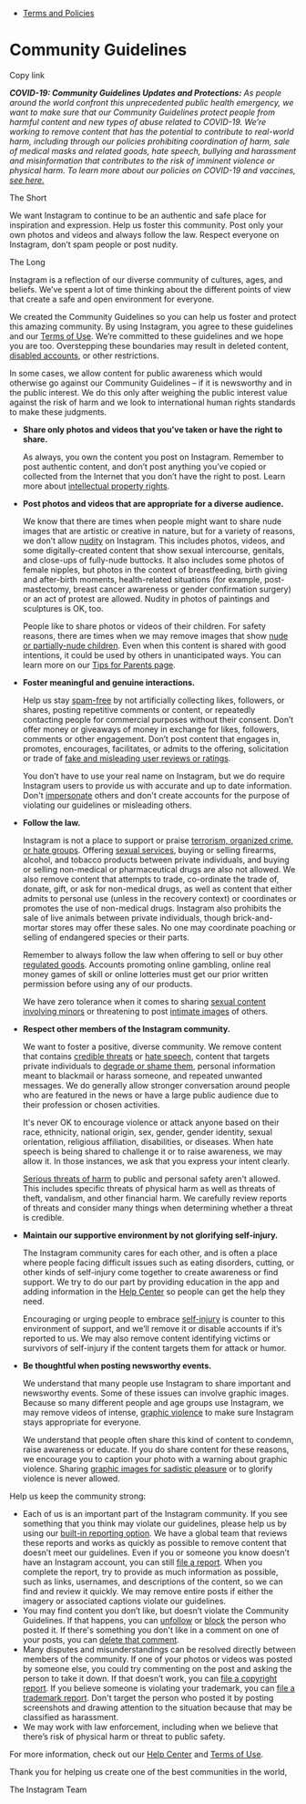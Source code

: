 *   [Terms and Policies](https://help.instagram.com/1417489251945243/?helpref=breadcrumb)

Community Guidelines
====================

Copy link

_**COVID-19: Community Guidelines Updates and Protections:** As people around the world confront this unprecedented public health emergency, we want to make sure that our Community Guidelines protect people from harmful content and new types of abuse related to COVID-19. We’re working to remove content that has the potential to contribute to real-world harm, including through our policies prohibiting coordination of harm, sale of medical masks and related goods, hate speech, bullying and harassment and misinformation that contributes to the risk of imminent violence or physical harm. To learn more about our policies on COVID-19 and vaccines, [see here.](https://help.instagram.com/697825587576762?helpref=faq_content)_

The Short

We want Instagram to continue to be an authentic and safe place for inspiration and expression. Help us foster this community. Post only your own photos and videos and always follow the law. Respect everyone on Instagram, don’t spam people or post nudity.

The Long

Instagram is a reflection of our diverse community of cultures, ages, and beliefs. We’ve spent a lot of time thinking about the different points of view that create a safe and open environment for everyone.

We created the Community Guidelines so you can help us foster and protect this amazing community. By using Instagram, you agree to these guidelines and our [Terms of Use](https://www.instagram.com/legal/terms). We’re committed to these guidelines and we hope you are too. Overstepping these boundaries may result in deleted content, [disabled accounts](https://help.instagram.com/366993040048856?helpref=faq_content), or other restrictions.

In some cases, we allow content for public awareness which would otherwise go against our Community Guidelines – if it is newsworthy and in the public interest. We do this only after weighing the public interest value against the risk of harm and we look to international human rights standards to make these judgments.

*   **Share only photos and videos that you’ve taken or have the right to share.**
    
    As always, you own the content you post on Instagram. Remember to post authentic content, and don’t post anything you’ve copied or collected from the Internet that you don’t have the right to post. Learn more about [intellectual property rights](https://help.instagram.com/126382350847838?helpref=faq_content).
    
*   **Post photos and videos that are appropriate for a diverse audience.**
    
    We know that there are times when people might want to share nude images that are artistic or creative in nature, but for a variety of reasons, we don’t allow [nudity](https://l.instagram.com/?u=https%3A%2F%2Fwww.facebook.com%2Fcommunitystandards%2Fadult_nudity_sexual_activity&e=AT2fDnfA7Q_QXmrlzM-W_mHHh6Zq6eCt_GmL-5olwUqRE9KxWe5A_POpUoBKNASsMhFgpSM8MnlUN-Fzx4WPqOHeoGwci5bx6O9nhzzAZ3sMW-Hmujny1JEWqS_4enI_s9uMswDYXiwuQmbnKz4NyP-0Tm4nuNOUod7dSA) on Instagram. This includes photos, videos, and some digitally-created content that show sexual intercourse, genitals, and close-ups of fully-nude buttocks. It also includes some photos of female nipples, but photos in the context of breastfeeding, birth giving and after-birth moments, health-related situations (for example, post-mastectomy, breast cancer awareness or gender confirmation surgery) or an act of protest are allowed. Nudity in photos of paintings and sculptures is OK, too.
    
    People like to share photos or videos of their children. For safety reasons, there are times when we may remove images that show [nude or partially-nude children](https://l.instagram.com/?u=https%3A%2F%2Fwww.facebook.com%2Fcommunitystandards%2Fchild_nudity_sexual_exploitation&e=AT2fDnfA7Q_QXmrlzM-W_mHHh6Zq6eCt_GmL-5olwUqRE9KxWe5A_POpUoBKNASsMhFgpSM8MnlUN-Fzx4WPqOHeoGwci5bx6O9nhzzAZ3sMW-Hmujny1JEWqS_4enI_s9uMswDYXiwuQmbnKz4NyP-0Tm4nuNOUod7dSA). Even when this content is shared with good intentions, it could be used by others in unanticipated ways. You can learn more on our [Tips for Parents page](https://help.instagram.com/154475974694511/?helpref=faq_content).
    
*   **Foster meaningful and genuine interactions.**
    
    Help us stay [spam-free](https://l.instagram.com/?u=https%3A%2F%2Fwww.facebook.com%2Fcommunitystandards%2Fspam&e=AT2fDnfA7Q_QXmrlzM-W_mHHh6Zq6eCt_GmL-5olwUqRE9KxWe5A_POpUoBKNASsMhFgpSM8MnlUN-Fzx4WPqOHeoGwci5bx6O9nhzzAZ3sMW-Hmujny1JEWqS_4enI_s9uMswDYXiwuQmbnKz4NyP-0Tm4nuNOUod7dSA) by not artificially collecting likes, followers, or shares, posting repetitive comments or content, or repeatedly contacting people for commercial purposes without their consent. Don’t offer money or giveaways of money in exchange for likes, followers, comments or other engagement. Don’t post content that engages in, promotes, encourages, facilitates, or admits to the offering, solicitation or trade of [fake and misleading user reviews or ratings](https://l.instagram.com/?u=https%3A%2F%2Fwww.facebook.com%2Fcommunitystandards%2Ffraud_deception&e=AT2fDnfA7Q_QXmrlzM-W_mHHh6Zq6eCt_GmL-5olwUqRE9KxWe5A_POpUoBKNASsMhFgpSM8MnlUN-Fzx4WPqOHeoGwci5bx6O9nhzzAZ3sMW-Hmujny1JEWqS_4enI_s9uMswDYXiwuQmbnKz4NyP-0Tm4nuNOUod7dSA).
    
    You don’t have to use your real name on Instagram, but we do require Instagram users to provide us with accurate and up to date information. Don't [impersonate](https://l.instagram.com/?u=https%3A%2F%2Fwww.facebook.com%2Fcommunitystandards%2Fmisrepresentation&e=AT2fDnfA7Q_QXmrlzM-W_mHHh6Zq6eCt_GmL-5olwUqRE9KxWe5A_POpUoBKNASsMhFgpSM8MnlUN-Fzx4WPqOHeoGwci5bx6O9nhzzAZ3sMW-Hmujny1JEWqS_4enI_s9uMswDYXiwuQmbnKz4NyP-0Tm4nuNOUod7dSA) others and don't create accounts for the purpose of violating our guidelines or misleading others.
    
*   **Follow the law.**
    
    Instagram is not a place to support or praise [terrorism, organized crime, or hate groups](https://l.instagram.com/?u=https%3A%2F%2Fwww.facebook.com%2Fcommunitystandards%2Fdangerous_individuals_organizations&e=AT2fDnfA7Q_QXmrlzM-W_mHHh6Zq6eCt_GmL-5olwUqRE9KxWe5A_POpUoBKNASsMhFgpSM8MnlUN-Fzx4WPqOHeoGwci5bx6O9nhzzAZ3sMW-Hmujny1JEWqS_4enI_s9uMswDYXiwuQmbnKz4NyP-0Tm4nuNOUod7dSA). Offering [sexual services](https://l.instagram.com/?u=https%3A%2F%2Fwww.facebook.com%2Fcommunitystandards%2Fsexual_solicitation&e=AT2fDnfA7Q_QXmrlzM-W_mHHh6Zq6eCt_GmL-5olwUqRE9KxWe5A_POpUoBKNASsMhFgpSM8MnlUN-Fzx4WPqOHeoGwci5bx6O9nhzzAZ3sMW-Hmujny1JEWqS_4enI_s9uMswDYXiwuQmbnKz4NyP-0Tm4nuNOUod7dSA), buying or selling firearms, alcohol, and tobacco products between private individuals, and buying or selling non-medical or pharmaceutical drugs are also not allowed. We also remove content that attempts to trade, co-ordinate the trade of, donate, gift, or ask for non-medical drugs, as well as content that either admits to personal use (unless in the recovery context) or coordinates or promotes the use of non-medical drugs. Instagram also prohibits the sale of live animals between private individuals, though brick-and-mortar stores may offer these sales. No one may coordinate poaching or selling of endangered species or their parts.
    
    Remember to always follow the law when offering to sell or buy other [regulated goods](https://l.instagram.com/?u=https%3A%2F%2Fwww.facebook.com%2Fcommunitystandards%2Fregulated_goods&e=AT2fDnfA7Q_QXmrlzM-W_mHHh6Zq6eCt_GmL-5olwUqRE9KxWe5A_POpUoBKNASsMhFgpSM8MnlUN-Fzx4WPqOHeoGwci5bx6O9nhzzAZ3sMW-Hmujny1JEWqS_4enI_s9uMswDYXiwuQmbnKz4NyP-0Tm4nuNOUod7dSA). Accounts promoting online gambling, online real money games of skill or online lotteries must get our prior written permission before using any of our products.
    
    We have zero tolerance when it comes to sharing [sexual content involving minors](https://l.instagram.com/?u=https%3A%2F%2Fwww.facebook.com%2Fcommunitystandards%2Fchild_nudity_sexual_exploitation&e=AT2fDnfA7Q_QXmrlzM-W_mHHh6Zq6eCt_GmL-5olwUqRE9KxWe5A_POpUoBKNASsMhFgpSM8MnlUN-Fzx4WPqOHeoGwci5bx6O9nhzzAZ3sMW-Hmujny1JEWqS_4enI_s9uMswDYXiwuQmbnKz4NyP-0Tm4nuNOUod7dSA) or threatening to post [intimate images](https://l.instagram.com/?u=https%3A%2F%2Fwww.facebook.com%2Fcommunitystandards%2Fsexual_exploitation_adults&e=AT2fDnfA7Q_QXmrlzM-W_mHHh6Zq6eCt_GmL-5olwUqRE9KxWe5A_POpUoBKNASsMhFgpSM8MnlUN-Fzx4WPqOHeoGwci5bx6O9nhzzAZ3sMW-Hmujny1JEWqS_4enI_s9uMswDYXiwuQmbnKz4NyP-0Tm4nuNOUod7dSA) of others.
    
*   **Respect other members of the Instagram community.**
    
    We want to foster a positive, diverse community. We remove content that contains [credible threats](https://l.instagram.com/?u=https%3A%2F%2Fwww.facebook.com%2Fcommunitystandards%2Fcredible_violence&e=AT2fDnfA7Q_QXmrlzM-W_mHHh6Zq6eCt_GmL-5olwUqRE9KxWe5A_POpUoBKNASsMhFgpSM8MnlUN-Fzx4WPqOHeoGwci5bx6O9nhzzAZ3sMW-Hmujny1JEWqS_4enI_s9uMswDYXiwuQmbnKz4NyP-0Tm4nuNOUod7dSA) or [hate speech](https://l.instagram.com/?u=https%3A%2F%2Fwww.facebook.com%2Fcommunitystandards%2Fhate_speech&e=AT2fDnfA7Q_QXmrlzM-W_mHHh6Zq6eCt_GmL-5olwUqRE9KxWe5A_POpUoBKNASsMhFgpSM8MnlUN-Fzx4WPqOHeoGwci5bx6O9nhzzAZ3sMW-Hmujny1JEWqS_4enI_s9uMswDYXiwuQmbnKz4NyP-0Tm4nuNOUod7dSA), content that targets private individuals to [degrade or shame them](https://l.instagram.com/?u=https%3A%2F%2Fwww.facebook.com%2Fcommunitystandards%2Fbullying&e=AT2fDnfA7Q_QXmrlzM-W_mHHh6Zq6eCt_GmL-5olwUqRE9KxWe5A_POpUoBKNASsMhFgpSM8MnlUN-Fzx4WPqOHeoGwci5bx6O9nhzzAZ3sMW-Hmujny1JEWqS_4enI_s9uMswDYXiwuQmbnKz4NyP-0Tm4nuNOUod7dSA), personal information meant to blackmail or harass someone, and repeated unwanted messages. We do generally allow stronger conversation around people who are featured in the news or have a large public audience due to their profession or chosen activities.
    
    It's never OK to encourage violence or attack anyone based on their race, ethnicity, national origin, sex, gender, gender identity, sexual orientation, religious affiliation, disabilities, or diseases. When hate speech is being shared to challenge it or to raise awareness, we may allow it. In those instances, we ask that you express your intent clearly.
    
    [Serious threats of harm](https://l.instagram.com/?u=https%3A%2F%2Fwww.facebook.com%2Fcommunitystandards%2Fcredible_violence&e=AT2fDnfA7Q_QXmrlzM-W_mHHh6Zq6eCt_GmL-5olwUqRE9KxWe5A_POpUoBKNASsMhFgpSM8MnlUN-Fzx4WPqOHeoGwci5bx6O9nhzzAZ3sMW-Hmujny1JEWqS_4enI_s9uMswDYXiwuQmbnKz4NyP-0Tm4nuNOUod7dSA) to public and personal safety aren't allowed. This includes specific threats of physical harm as well as threats of theft, vandalism, and other financial harm. We carefully review reports of threats and consider many things when determining whether a threat is credible.
    
*   **Maintain our supportive environment by not glorifying self-injury.**
    
    The Instagram community cares for each other, and is often a place where people facing difficult issues such as eating disorders, cutting, or other kinds of self-injury come together to create awareness or find support. We try to do our part by providing education in the app and adding information in the [Help Center](https://help.instagram.com/) so people can get the help they need.
    
    Encouraging or urging people to embrace [self-injury](https://l.instagram.com/?u=https%3A%2F%2Fwww.facebook.com%2Fcommunitystandards%2Fsuicide_self_injury_violence&e=AT2fDnfA7Q_QXmrlzM-W_mHHh6Zq6eCt_GmL-5olwUqRE9KxWe5A_POpUoBKNASsMhFgpSM8MnlUN-Fzx4WPqOHeoGwci5bx6O9nhzzAZ3sMW-Hmujny1JEWqS_4enI_s9uMswDYXiwuQmbnKz4NyP-0Tm4nuNOUod7dSA) is counter to this environment of support, and we’ll remove it or disable accounts if it’s reported to us. We may also remove content identifying victims or survivors of self-injury if the content targets them for attack or humor.
    
*   **Be thoughtful when posting newsworthy events.**
    
    We understand that many people use Instagram to share important and newsworthy events. Some of these issues can involve graphic images. Because so many different people and age groups use Instagram, we may remove videos of intense, [graphic violence](https://l.instagram.com/?u=https%3A%2F%2Fwww.facebook.com%2Fcommunitystandards%2Fgraphic_violence&e=AT2fDnfA7Q_QXmrlzM-W_mHHh6Zq6eCt_GmL-5olwUqRE9KxWe5A_POpUoBKNASsMhFgpSM8MnlUN-Fzx4WPqOHeoGwci5bx6O9nhzzAZ3sMW-Hmujny1JEWqS_4enI_s9uMswDYXiwuQmbnKz4NyP-0Tm4nuNOUod7dSA) to make sure Instagram stays appropriate for everyone.
    
    We understand that people often share this kind of content to condemn, raise awareness or educate. If you do share content for these reasons, we encourage you to caption your photo with a warning about graphic violence. Sharing [graphic images for sadistic pleasure](https://l.instagram.com/?u=https%3A%2F%2Fwww.facebook.com%2Fcommunitystandards%2Fcruel_insensitive&e=AT2fDnfA7Q_QXmrlzM-W_mHHh6Zq6eCt_GmL-5olwUqRE9KxWe5A_POpUoBKNASsMhFgpSM8MnlUN-Fzx4WPqOHeoGwci5bx6O9nhzzAZ3sMW-Hmujny1JEWqS_4enI_s9uMswDYXiwuQmbnKz4NyP-0Tm4nuNOUod7dSA) or to glorify violence is never allowed.
    

Help us keep the community strong:

*   Each of us is an important part of the Instagram community. If you see something that you think may violate our guidelines, please help us by using our [built-in reporting option](https://help.instagram.com/165828726894770?helpref=faq_content). We have a global team that reviews these reports and works as quickly as possible to remove content that doesn’t meet our guidelines. Even if you or someone you know doesn’t have an Instagram account, you can still [file a report](https://help.instagram.com/contact/383679321740945). When you complete the report, try to provide as much information as possible, such as links, usernames, and descriptions of the content, so we can find and review it quickly. We may remove entire posts if either the imagery or associated captions violate our guidelines.
*   You may find content you don’t like, but doesn’t violate the Community Guidelines. If that happens, you can [unfollow](https://help.instagram.com/286340048138725?helpref=faq_content) or [block](https://help.instagram.com/426700567389543/?helpref=faq_content) the person who posted it. If there's something you don't like in a comment on one of your posts, you can [delete that comment](https://help.instagram.com/289098941190483?helpref=faq_content).
*   Many disputes and misunderstandings can be resolved directly between members of the community. If one of your photos or videos was posted by someone else, you could try commenting on the post and asking the person to take it down. If that doesn’t work, you can [file a copyright report](https://help.instagram.com/126382350847838?helpref=faq_content). If you believe someone is violating your trademark, you can [file a trademark report](https://help.instagram.com/222826637847963?helpref=faq_content). Don't target the person who posted it by posting screenshots and drawing attention to the situation because that may be classified as harassment.
*   We may work with law enforcement, including when we believe that there’s risk of physical harm or threat to public safety.

For more information, check out our [Help Center](https://help.instagram.com/) and [Terms of Use](https://l.instagram.com/?u=http%3A%2F%2Finstagram.com%2Flegal%2Fterms%2F%23&e=AT2fDnfA7Q_QXmrlzM-W_mHHh6Zq6eCt_GmL-5olwUqRE9KxWe5A_POpUoBKNASsMhFgpSM8MnlUN-Fzx4WPqOHeoGwci5bx6O9nhzzAZ3sMW-Hmujny1JEWqS_4enI_s9uMswDYXiwuQmbnKz4NyP-0Tm4nuNOUod7dSA).

Thank you for helping us create one of the best communities in the world,

The Instagram Team